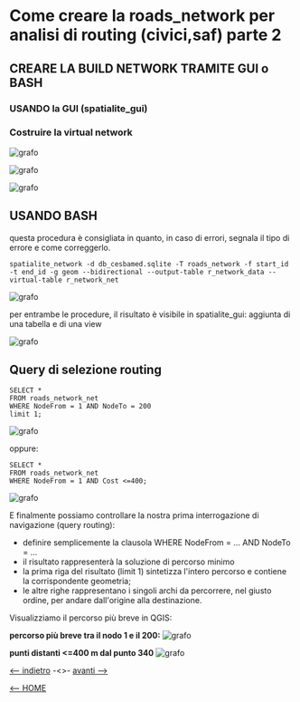 # Come creare la roads_network per analisi di routing (civici,saf) parte 2

## CREARE LA BUILD NETWORK TRAMITE GUI o BASH

### USANDO la GUI (spatialite_gui)

### Costruire la virtual network

![grafo](/img/virtualNetwork/virtualN001.png 'Build Network')

![grafo](/img/virtualNetwork/virtualN002.png 'Build Network - configurazione')

![grafo](/img/virtualNetwork/virtualN003.png 'Build Network creata con successo!!!')


## USANDO BASH

questa procedura è consigliata in quanto, in caso di errori, segnala il tipo di errore e come correggerlo.

`spatialite_network -d db_cesbamed.sqlite -T roads_network -f start_id -t end_id -g geom --bidirectional --output-table r_network_data --virtual-table r_network_net`

![grafo](/img/virtualNetwork/virtualN009.png 'Schermata bash in Windows 10')

per entrambe le procedure, il risultato è visibile in spatialite_gui: aggiunta di una tabella e di una view

![grafo](/img/virtualNetwork/virtualN004.png 'Tabelle database')

## Query di selezione routing

```
SELECT *
FROM roads_network_net
WHERE NodeFrom = 1 AND NodeTo = 200
limit 1;
```

![grafo](/img/virtualNetwork/virtualN005.png 'Query di selezione routing -path')

oppure:
```
SELECT *
FROM roads_network_net
WHERE NodeFrom = 1 AND Cost <=400;
```

![grafo](/img/virtualNetwork/virtualN006.png 'Query di selezione - cost')

E finalmente possiamo controllare la nostra prima interrogazione di navigazione (query routing):
* definire semplicemente la clausola WHERE NodeFrom = ... AND NodeTo = ...
* il risultato rappresenterà la soluzione di percorso minimo
* la prima riga del risultato (limit 1) sintetizza l'intero percorso e contiene la corrispondente geometria;
* le altre righe rappresentano i singoli archi da percorrere, nel giusto ordine, per andare dall'origine alla
destinazione.

Visualizziamo il percorso più breve in QGIS:

**percorso più breve tra il nodo 1 e il 200:**
![grafo](/img/virtualNetwork/virtualN007.png 'Esempio - shortpath')

**punti distanti <=400 m dal punto 340**
![grafo](/img/virtualNetwork/virtualN008.png 'esempio punti entro 400 m da un saf') 


[<-- indietro](/tutorial/02_preparare_rete_per_routing.md 'preparare rete per routing') -<>- [avanti -->](/tutorial/04_creare_shortestpath01.md 'Creare shortestpath01')

[<-- HOME](/README.md 'Home')